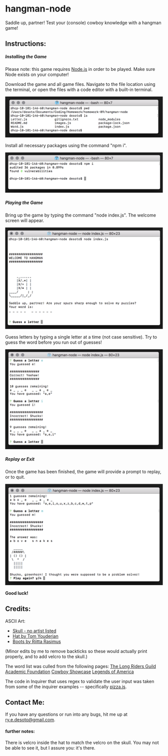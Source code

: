 # hangman-node

Saddle up, partner! Test your (console) cowboy knowledge with a hangman game!

## Instructions:

##### Installing the Game

Please note: this game requires [Node.js](https://nodejs.org/en/) in order to be played. Make sure Node exists on your computer!

Download the game and all game files. Navigate to the file location using the terminal, or open the files with a code editor with a built-in terminal.

![Navigate to Folder](https://raw.githubusercontent.com/rsdesoto/hangman-node/master/images/location.png)

Install all necessary packages using the command "npm i".

![NPM installation](https://raw.githubusercontent.com/rsdesoto/hangman-node/master/images/install_packages.png)

##### Playing the Game

Bring up the game by typing the command "node index.js". The welcome screen will appear.

![Game Starting Screen](https://raw.githubusercontent.com/rsdesoto/hangman-node/master/images/intro_screen.png)

Guess letters by typing a single letter at a time (not case sensitive). Try to guess the word before you run out of guesses!

![Gameplay Example](https://raw.githubusercontent.com/rsdesoto/hangman-node/master/images/gameplay.png)

##### Replay or Exit

Once the game has been finished, the game will provide a prompt to replay, or to quit.

![Lose Screen](https://raw.githubusercontent.com/rsdesoto/hangman-node/master/images/endgame.png)

**Good luck!**

## Credits:

ASCII Art:

-   [Skull - no artist listed](http://www.asciiworld.com/-Death-Co-.html)
-   [Hat by Tom Youderian](https://www.asciiart.eu/clothing-and-accessories/hats)
-   [Boots by Riitta Rasimus](https://www.asciiart.eu/clothing-and-accessories/footwear)

(Minor edits by me to remove backticks so these would actually print properly, and to add velcro to the skull.)

The word list was culled from the following pages:
[The Long Riders Guild Academic Foundation](http://www.lrgaf.org/guide/western-cowboy.htm)
[Cowboy Showcase](http://www.cowboyshowcase.com/the-people--the-land.html#.XBE-_ydRf_Q)
[Legends of America](https://www.legendsofamerica.com/we-slang/)

The code in Inquirer that uses regex to validate the user input was taken from some of the inquirer examples -- specifically [pizza.js](https://github.com/SBoudrias/Inquirer.js/blob/master/packages/inquirer/examples/pizza.js).

## Contact Me:

If you have any questions or run into any bugs, hit me up at ry.e.desoto@gmail.com.

#### further notes:

There is velcro inside the hat to match the velcro on the skull. You may not be able to see it, but I assure you: it's there.
